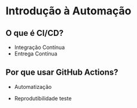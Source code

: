 # Introdução à Automação
## O que é CI/CD?
- Integração Contínua
- Entrega Contínua

## Por que usar GitHub Actions?
- Automatização

- Reprodutibilidade teste
